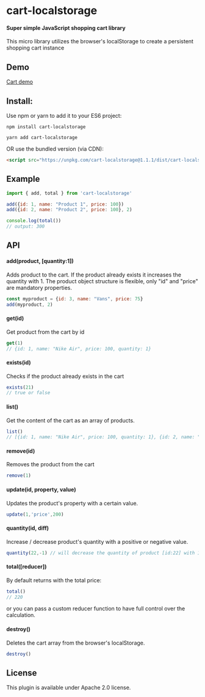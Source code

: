 # cart-localstorage

#### Super simple JavaScript shopping cart library

This micro library utilizes the browser's localStorage to create a persistent shopping cart instance


## Demo 

[Cart demo](http://peet86.github.io/cart-localstorage)


## Install: 

Use npm or yarn to add it to your ES6 project: 

``` 
npm install cart-localstorage
```

```
yarn add cart-localstorage
```

OR use the bundled version (via CDN): 

```html
<script src="https://unpkg.com/cart-localstorage@1.1.1/dist/cart-localstorage.js" type="text/javascript"></script>

```

## Example

```javascript
import { add, total } from 'cart-localstorage' 

add({id: 1, name: "Product 1", price: 100})
add({id: 2, name: "Product 2", price: 100}, 2)

console.log(total()) 
// output: 300
```


## API 

#### add(product, [quantity:1])

Adds product to the cart. If the product already exists it increases the quantity with 1. 
The product object structure is flexible, only "id" and "price" are mandatory properties.

```javascript
const myproduct = {id: 3, name: "Vans", price: 75}
add(myproduct, 2)
```

#### get(id)

Get product from the cart by id 

```javascript
get(1)
// {id: 1, name: "Nike Air", price: 100, quantity: 1}
```

#### exists(id)

Checks if the product already exists in the cart

```javascript
exists(21)
// true or false
```

#### list()

Get the content of the cart as an array of products. 

```javascript
list()
// [{id: 1, name: "Nike Air", price: 100, quantity: 1}, {id: 2, name: "Adidas Superstar", price: 120, quantity: 2}]
``` 

#### remove(id)

Removes the product from the cart

```javascript
remove(1)
```

#### update(id, property, value)

Updates the product's property with a certain value.

```javascript
update(1,'price',200)
```

#### quantity(id, diff)

Increase / decrease product's quantity with a positive or negative value.

```javascript
quantity(22,-1) // will decrease the quantity of product [id:22] with 1.
```


#### total([reducer])

By default returns with the total price:  

```javascript
total()
// 220
```
or you can pass a custom reducer function to have full control over the calculation.


#### destroy()

Deletes the cart array from the browser's localStorage.

```javascript
destroy()
```



## License

This plugin is available under Apache 2.0 license.
